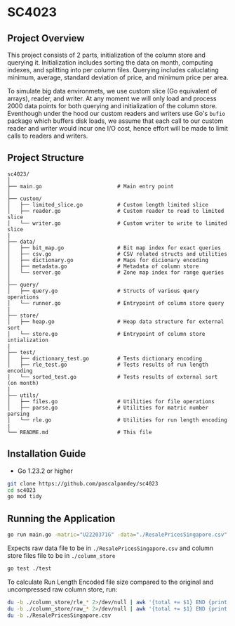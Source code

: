 # SC4023

## Project Overview

This project consists of 2 parts, initialization of the column store and querying it. Initialization includes sorting the data on month, computing indexes, and splitting into per column files. Querying includes caluclating minimum, average, standard deviation of price, and minimum price per area.

To simulate big data environmets, we use custom slice (Go equivalent of arrays), reader, and writer. At any moment we will only load and process 2000 data points for both querying and initialization of the column store. Eventhough under the hood our custom readers and writers use Go's `bufio` package which buffers disk loads, we assume that each call to our custom reader and writer would incur one I/O cost, hence effort will be made to limit calls to readers and writers.

## Project Structure

```
sc4023/
│
├── main.go                        # Main entry point
│
├── custom/
│   ├── limited_slice.go           # Custom length limited slice
│   ├── reader.go                  # Custom reader to read to limited slice
│   └── writer.go                  # Custom writer to write to limited slice
|
├── data/
│   ├── bit_map.go                 # Bit map index for exact queries
│   ├── csv.go                     # CSV related structs and utilities
│   ├── dictionary.go              # Maps for dicionary encoding
│   ├── metadata.go                # Metadata of column store
│   └── server.go                  # Zone map index for range queries
│
├── query/
│   ├── query.go                   # Structs of various query operations
│   └── runner.go                  # Entrypoint of column store query
|
├── store/
│   ├── heap.go                    # Heap data structure for external sort
│   └── store.go                   # Entrypoint of column store intialization
|
├── test/
│   ├── dictionary_test.go         # Tests dictionary encoding
│   ├── rle_test.go                # Tests results of run length encoding
│   └── sorted_test.go             # Tests results of external sort (on month)
|
├── utils/
│   ├── files.go                   # Utilities for file operations
│   ├── parse.go                   # Utilities for matric number parsing
│   └── rle.go                     # Utilities for run length encoding
|
└── README.md                      # This file
```

## Installation Guide

- Go 1.23.2 or higher

```bash
git clone https://github.com/pascalpandey/sc4023
cd sc4023
go mod tidy
```

## Running the Application

```bash
go run main.go -matric="U2220371G" -data="./ResalePricesSingapore.csv"
```

Expects raw data file to be in `./ResalePricesSingapore.csv` and column store files file to be in `./column_store`

```bash
go test ./test
```

To calculate Run Length Encoded file size compared to the original and uncompressed raw column store, run:

```bash
du -b ./column_store/rle_* 2>/dev/null | awk '{total += $1} END {print total}'
du -b ./column_store/raw_* 2>/dev/null | awk '{total += $1} END {print total}'
du -b ./ResalePricesSingapore.csv
```